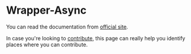 # Wrapper-Async

You can read the documentation from [official site](https://mhassantariq.github.io/async-wrapper/).

In case you're looking to [contribute](https://mhassantariq.github.io/async-wrapper/docs/archi), this page can really help you identify places where you can contribute.
